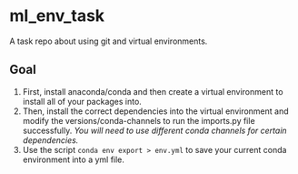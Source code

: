 # ml_env_task
A task repo about using git and virtual environments.

## Goal
1. First, install anaconda/conda and then create a virtual environment to install all of your packages into.
2. Then, install the correct dependencies into the virtual environment and modify the versions/conda-channels to run the imports.py file successfully.
*You will need to use different conda channels for certain dependencies.*
3. Use the script `conda env export > env.yml` to save your current conda environment into a yml file.
